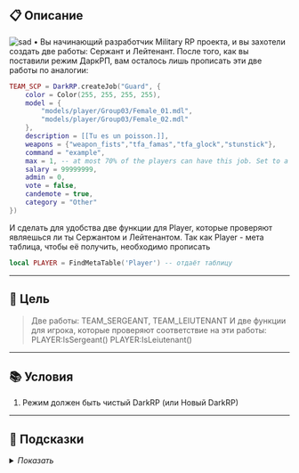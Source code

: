 ## 📋 Описание

![sad](https://steamuserimages-a.akamaihd.net/ugc/223319164373724644/158292A5D7C8DECFDF5634BE770BF197DDA616C2/?imw=5000&imh=5000&ima=fit&impolicy=Letterbox&imcolor=%23000000&letterbox=false)
• Вы начинающий разработчик Military RP проекта, и вы захотели создать две работы: Сержант и Лейтенант. После того, как вы поставили режим ДаркРП, вам осталось лишь прописать эти две работы по аналогии:
```lua
TEAM_SCP = DarkRP.createJob("Guard", {
    color = Color(255, 255, 255, 255),
    model = {
        "models/player/Group03/Female_01.mdl",
        "models/player/Group03/Female_02.mdl"
    },
    description = [[Tu es un poisson.]],
    weapons = {"weapon_fists","tfa_famas","tfa_glock","stunstick"},
    command = "example",
    max = 1, -- at most 70% of the players can have this job. Set to a whole number to set an absolute limit.
    salary = 99999999,
    admin = 0,
    vote = false,
    candemote = true,
    category = "Other"
})
```

И сделать для удобства две функции для Player, которые проверяют являешься ли ты Сержантом и Лейтенантом. Так как Player - мета таблица, чтобы её получить, необходимо прописать
```lua
local PLAYER = FindMetaTable('Player') -- отдаёт таблицу
```

--- 

## 🎯 Цель

> Две работы: TEAM_SERGEANT, TEAM_LEIUTENANT
И две функции для игрока, которые проверяют соответствие на эти работы:
PLAYER:IsSergeant()
PLAYER:IsLeiutenant()

--- 

## 📚 Условия

1. Режим должен быть чистый DarkRP (или Новый DarkRP)

--- 

## 📂 Подсказки

<details>
<summary> <i>Показать</i> </summary>

* [Как создать работу](https://darkrp.miraheze.org/wiki/DarkRP:CustomJobFields)
* FindMetaTable( "Player" )
* self:Team() == TEAM_что-то
* Функции можно в одну строку и они обязательны должны что-то вернуть
</details>